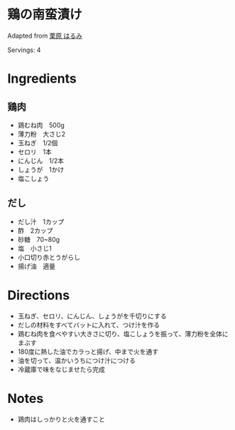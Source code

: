 
# 鶏の南蛮漬け

Adapted from [栗原 はるみ](https://www.yutori.co.jp/shop/rp/rp191031/)

Servings: 4

# Ingredients
## 鶏肉
- 鶏むね肉　500g
- 薄力粉　大さじ2
- 玉ねぎ　1/2個
- セロリ　1本
- にんじん　1/2本
- しょうが　1かけ
- 塩こしょう
## だし
- だし汁　1カップ
- 酢　2カップ
- 砂糖　70~80g
- 塩　小さじ1
- 小口切り赤とうがらし
- 揚げ油　適量

# Directions
- 玉ねぎ、セロリ、にんじん、しょうがを千切りにする
- だしの材料をすべてバットに入れて、つけ汁を作る
- 鶏むね肉を食べやすい大きさに切り、塩こしょうを振って、薄力粉を全体にまぶす
- 180度に熱した油でカラっと揚げ、中まで火を通す
- 油を切って、温かいうちにつけ汁につける
- 冷蔵庫で味をなじませたら完成

# Notes
- 鶏肉はしっかりと火を通すこと
